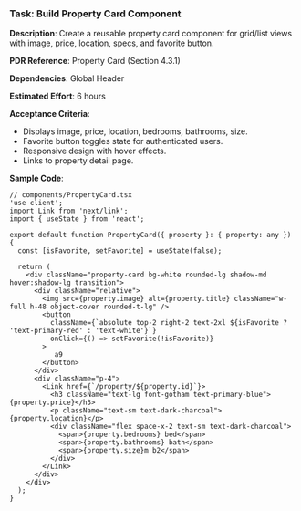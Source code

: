 ### Task: Build Property Card Component

**Description**: Create a reusable property card component for grid/list views with image, price, location, specs, and favorite button.

**PDR Reference**: Property Card (Section 4.3.1)

**Dependencies**: Global Header

**Estimated Effort**: 6 hours

**Acceptance Criteria**:
- Displays image, price, location, bedrooms, bathrooms, size.
- Favorite button toggles state for authenticated users.
- Responsive design with hover effects.
- Links to property detail page.

**Sample Code**:
```tsx
// components/PropertyCard.tsx
'use client';
import Link from 'next/link';
import { useState } from 'react';

export default function PropertyCard({ property }: { property: any }) {
  const [isFavorite, setFavorite] = useState(false);

  return (
    <div className="property-card bg-white rounded-lg shadow-md hover:shadow-lg transition">
      <div className="relative">
        <img src={property.image} alt={property.title} className="w-full h-48 object-cover rounded-t-lg" />
        <button
          className={`absolute top-2 right-2 text-2xl ${isFavorite ? 'text-primary-red' : 'text-white'}`}
          onClick={() => setFavorite(!isFavorite)}
        >
           a9
        </button>
      </div>
      <div className="p-4">
        <Link href={`/property/${property.id}`}>
          <h3 className="text-lg font-gotham text-primary-blue">{property.price}</h3>
          <p className="text-sm text-dark-charcoal">{property.location}</p>
          <div className="flex space-x-2 text-sm text-dark-charcoal">
            <span>{property.bedrooms} bed</span>
            <span>{property.bathrooms} bath</span>
            <span>{property.size}m b2</span>
          </div>
        </Link>
      </div>
    </div>
  );
}
```